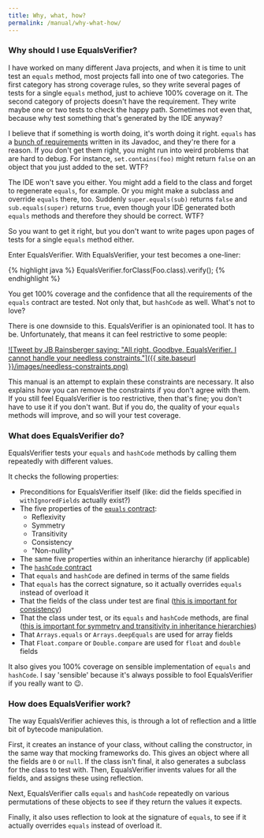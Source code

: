 ```yaml
---
title: Why, what, how?
permalink: /manual/why-what-how/
---
```

### Why should I use EqualsVerifier?
I have worked on many different Java projects, and when it is time to unit test an `equals` method, most projects fall into one of two categories. The first category has strong coverage rules, so they write several pages of tests for a single `equals` method, just to achieve 100% coverage on it. The second category of projects doesn't have the requirement. They write maybe one or two tests to check the happy path. Sometimes not even that, because why test something that's generated by the IDE anyway?

I believe that if something is worth doing, it's worth doing it right. `equals` has a [bunch of requirements](https://docs.oracle.com/javase/7/docs/api/java/lang/Object.html#equals%28java.lang.Object%29) written in its Javadoc, and they're there for a reason. If you don't get them right, you might run into weird problems that are hard to debug. For instance, `set.contains(foo)` might return `false` on an object that you just added to the set. WTF?

The IDE won't save you either. You might add a field to the class and forget to regenerate `equals`, for example. Or you might make a subclass and override `equals` there, too. Suddenly `super.equals(sub)` returns `false` and `sub.equals(super)` returns `true`, even though your IDE generated both `equals` methods and therefore they should be correct. WTF?

So you want to get it right, but you don't want to write pages upon pages of tests for a single `equals` method either.

Enter EqualsVerifier. With EqualsVerifier, your test becomes a one-liner:

{% highlight java %}
EqualsVerifier.forClass(Foo.class).verify();
{% endhighlight %}

You get 100% coverage and the confidence that all the requirements of the `equals` contract are tested. Not only that, but `hashCode` as well. What's not to love?

There is one downside to this. EqualsVerifier is an opinionated tool. It has to be. Unfortunately, that means it can feel restrictive to some people:

[![Tweet by JB Rainsberger saying: "All right. Goodbye. EqualsVerifier. I cannot handle your needless constraints."]({{ site.baseurl }}/images/needless-constraints.png)](https://twitter.com/jbrains/status/661556171166392320)

This manual is an attempt to explain these constraints are necessary. It also explains how you can remove the constraints if you don't agree with them. If you still feel EqualsVerifier is too restrictive, then that's fine; you don't have to use it if you don't want. But if you do, the quality of your `equals` methods will improve, and so will your test coverage.


### What does EqualsVerifier do?
EqualsVerifier tests your `equals` and `hashCode` methods by calling them repeatedly with different values.

It checks the following properties:

* Preconditions for EqualsVerifier itself (like: did the fields specified in `withIgnoredFields` actually exist?)
* The five properties of the [`equals` contract](https://docs.oracle.com/javase/7/docs/api/java/lang/Object.html#equals(java.lang.Object)):
  * Reflexivity
  * Symmetry
  * Transitivity
  * Consistency
  * "Non-nullity"
* The same five properties within an inheritance hierarchy (if applicable)
* The [`hashCode` contract](https://docs.oracle.com/javase/7/docs/api/java/lang/Object.html#hashCode())
* That `equals` and `hashCode` are defined in terms of the same fields
* That `equals` has the correct signature, so it actually overrides `equals` instead of overload it
* That the fields of the class under test are final ([this is important for consistency](/equalsverifier/manual/immutability))
* That the class under test, or its `equals` and `hashCode` methods, are final ([this is important for symmetry and transitivity in inheritance hierarchies](/equalsverifier/manual/final))
* That `Arrays.equals` or `Arrays.deepEquals` are used for array fields
* That `Float.compare` or `Double.compare` are used for `float` and `double` fields

It also gives you 100% coverage on sensible implementation of `equals` and `hashCode`. I say 'sensible' because it's always possible to fool EqualsVerifier if you really want to 😉.


### How does EqualsVerifier work?
The way EqualsVerifier achieves this, is through a lot of reflection and a little bit of bytecode manipulation.

First, it creates an instance of your class, without calling the constructor, in the same way that mocking frameworks do. This gives an object where all the fields are `0` or `null`. If the class isn't final, it also generates a subclass for the class to test with. Then, EqualsVerifier invents values for all the fields, and assigns these using reflection.

Next, EqualsVerifier calls `equals` and `hashCode` repeatedly on various permutations of these objects to see if they return the values it expects.

Finally, it also uses reflection to look at the signature of `equals`, to see if it actually overrides `equals` instead of overload it.

